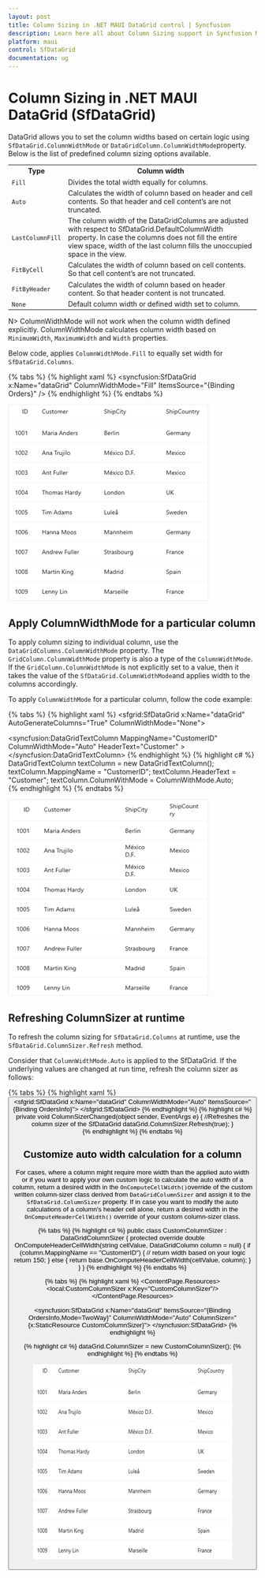 ```yaml
---
layout: post
title: Column Sizing in .NET MAUI DataGrid control | Syncfusion
description: Learn here all about Column Sizing support in Syncfusion MAUI DataGrid (SfDataGrid) control and more.
platform: maui
control: SfDataGrid
documentation: ug
---
```


# Column Sizing in .NET MAUI DataGrid (SfDataGrid)

DataGrid allows you to set the column widths based on certain logic using `SfDataGrid.ColumnWidthMode` or `DataGridColumn.ColumnWidthMode`property. Below is the list of predefined column sizing options available.

<table>
<tr>
<th>
Type
</th>
<th>
Column width
</th>
</tr>
<tr>
<td>
<code>Fill</code>
</td>
<td>
Divides the total width equally for columns. 
</td>
</tr>
<tr>
<td>
<code>Auto</code>
</td>
<td>
Calculates the width of column based on header and cell contents. So that header and cell content’s are not truncated.  
</td>
</tr>
<tr>
<td>
<code>LastColumnFill</code>
</td>
<td>
The column width of the DataGridColumns are adjusted with respect to SfDataGrid.DefaultColumnWidth property. In case the columns does not fill the entire view space, width of the last column fills the unoccupied space in the view.
</td>
</tr>
<tr>
<td>
<code>FitByCell</code>
</td>
<td>
Calculates the width of column based on cell contents. So that cell content’s are not truncated.  
</td>
</tr>
<tr>
<td>
<code>FitByHeader</code>
</td>
<td>
Calculates the width of column based on header content. So that header content is not truncated.  
</td>
</tr>
<tr>
<td>
<code>None</code>
</td>
<td>
Default column width or defined width set to column.
</td>
</tr>
</table>

N> ColumnWidthMode will not work when the column width defined explicitly. ColumnWidthMode calculates column width based on `MinimumWidth`, `MaximumWidth` and `Width` properties.

Below code, applies `ColumnWidthMode.Fill` to equally set width for `SfDataGrid.Columns`.

{% tabs %}
{% highlight xaml %}
<syncfusion:SfDataGrid  x:Name="dataGrid"
                        ColumnWidthMode="Fill"
                        ItemsSource="{Binding Orders}" />
{% endhighlight %}
{% endtabs %}

![Fill column width mode in .NET MAUI DataGrid](Images\column-sizing\maui-datagrid-fill-column-width-mode.png)


## Apply ColumnWidthMode for a particular column

To apply column sizing to individual column, use the `DataGridColumns.ColumnWidthMode` property. The `GridColumn.ColumnWidthMode` property is also a type of the `ColumnWidthMode`. If the `GridColumn.ColumnWidthMode` is not explicitly set to a value, then it takes the value of the `SfDataGrid.ColumnWidthMode`and applies width to the columns accordingly.

To apply `ColumnWidthMode` for a particular column, follow the code example:

{% tabs %}
{% highlight xaml %}
<sfgrid:SfDataGrid x:Name="dataGrid"
                   AutoGenerateColumns="True"
                   ColumnWidthMode="None">

   <syncfusion:DataGridTextColumn MappingName="CustomerID" ColumnWidthMode="Auto" HeaderText="Customer" ></syncfusion:DataGridTextColumn>
{% endhighlight %}
{% highlight c# %}
DataGridTextColumn textColumn = new DataGridTextColumn();
textColumn.MappingName = "CustomerID";
textColumn.HeaderText = "Customer";
textColumn.ColumnWithMode = ColumnWithMode.Auto;  
{% endhighlight %}
{% endtabs %}

![Invididual column width mode in .NET MAUI DataGrid](Images\column-sizing\maui-datagrid-invididual-column-width-mode.png)

## Refreshing ColumnSizer at runtime

To refresh the column sizing for `SfDataGrid.Columns` at runtime, use the `SfDataGrid.ColumnSizer.Refresh` method.

Consider that `ColumnWidthMode.Auto` is applied to the SfDataGrid. If the underlying values are changed at run time, refresh the column sizer as follows:

{% tabs %}
{% highlight xaml %}    
<StackLayout HorizontalOptions="Center" 
             Orientation="Vertical">
    <Button x:Name="button"
            Text="Refresh ColumnSizer"
            HeightRequest="100"
            HorizontalOptions="Center"
            Clicked="ColumnSizerChanged"/>
<sfgrid:SfDataGrid x:Name="dataGrid"
                   ColumnWidthMode="Auto"
                   ItemsSource="{Binding OrdersInfo}">
</sfgrid:SfDataGrid>
</StackLayout>
{% endhighlight %}
{% highlight c# %}  
private void ColumnSizerChanged(object sender, EventArgs e)
{
    //Refreshes the column sizer of the SfDataGrid
    dataGrid.ColumnSizer.Refresh(true);
}    
{% endhighlight %}
{% endtabs %} 
 

## Customize auto width calculation for a column

For cases, where a column might require more width than the applied auto width or if you want to apply your own custom logic to calculate the auto width of a column, return a desired width in the `OnComputeCellWidth()`override of the custom written column-sizer class derived from `DataGridColumnSizer` and assign it to the `SfDataGrid.ColumnSizer` property.
If in case you want to modify the auto calculations of a column's header cell alone, return a desired width in the `OnComputeHeaderCellWidth()` override of your custom column-sizer class.

{% tabs %}
{% highlight c# %}
public class CustomColumnSizer : DataGridColumnSizer
{
	protected override double OnComputeHeaderCellWidth(string cellValue, DataGridColumn column = null)
	{
		if (column.MappingName == "CustomerID")
		{
            // return width based on your logic
            return 150;	
		}
		else
		{
			return base.OnComputeHeaderCellWidth(cellValue, column);
		}
	}
}
{% endhighlight %}
{% endtabs %}

{% tabs %}
{% highlight xaml %}
<ContentPage.Resources>
    <local:CustomColumnSizer x:Key="CustomColumnSizer"/>
</ContentPage.Resources>

<syncfusion:SfDataGrid x:Name="dataGrid"
                        ItemsSource="{Binding OrdersInfo,Mode=TwoWay}"
                        ColumnWidthMode="Auto"
                        ColumnSizer="{x:StaticResource CustomColumnSizer}">
</syncfusion:SfDataGrid>
{% endhighlight %}

{% highlight c# %}
dataGrid.ColumnSizer  = new CustomColumnSizer();
{% endhighlight %}
{% endtabs %}

![Customize Auto Width calculation in .NET MAUI DataGrid](Images\column-sizing\maui-datagrid-customize-column-width-calculation.png)